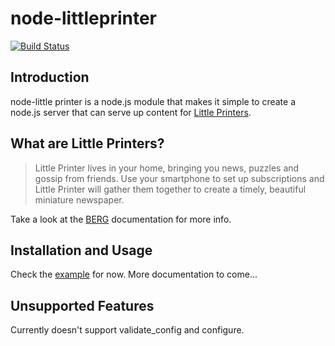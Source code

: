 # node-littleprinter
[![Build Status](https://secure.travis-ci.org/roylines/node-littleprinter.png)](http://travis-ci.org/roylines/node-littleprinter)

## Introduction
node-little printer is a node.js module that makes it simple to create a
node.js server that can serve up content for [Little Printers](http://bergcloud.com/littleprinter/).

## What are Little Printers?
> Little Printer lives in your home, bringing you news, puzzles and gossip from friends. Use your smartphone to set up subscriptions and Little Printer will gather them together to create a timely, beautiful miniature newspaper.

Take a look at the [BERG](http://bergcloud.com/littleprinter/) documentation for more info.

## Installation and Usage
Check the [example](https://github.com/roylines/node-littleprinter/tree/master/examples) for now. More documentation to come...

## Unsupported Features
Currently doesn't support validate_config and configure.
